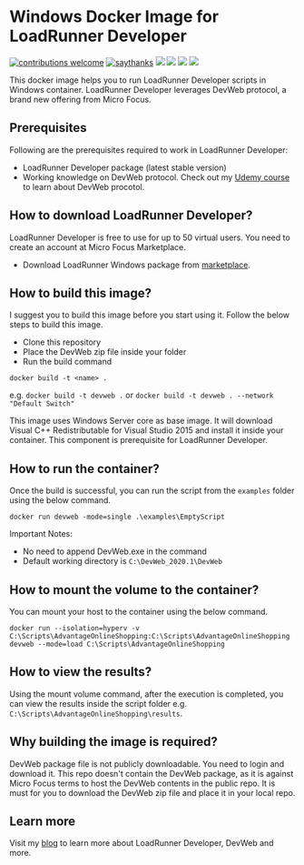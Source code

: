 # Windows Docker Image for LoadRunner Developer

[![contributions welcome](https://img.shields.io/badge/contributions-welcome-1EAEDB)]()
[![saythanks](https://img.shields.io/badge/say-thanks-1EAEDB.svg)](https://saythanks.io/to/catch.nkn%40gmail.com)
[![](https://img.shields.io/badge/license-MIT-0a0a0a.svg?style=flat&colorA=1EAEDB)](https://qainsights.com)
[![](https://img.shields.io/badge/%E2%9D%A4-QAInsights-0a0a0a.svg?style=flat&colorA=1EAEDB)](https://qainsights.com)
[![](https://img.shields.io/badge/%E2%9D%A4-YouTube%20Channel-0a0a0a.svg?style=flat&colorA=1EAEDB)](https://www.youtube.com/user/QAInsights?sub_confirmation=1)
[![](https://img.shields.io/badge/donate-paypal-1EAEDB)](https://www.paypal.com/paypalme/NAVEENKUMARN)

This docker image helps you to run LoadRunner Developer scripts in Windows container. LoadRunner Developer leverages DevWeb protocol, a brand new offering from Micro Focus.

## Prerequisites

Following are the prerequisites required to work in LoadRunner Developer:

* LoadRunner Developer package (latest stable version)
* Working knowledge on DevWeb protocol. Check out my [Udemy course](https://www.udemy.com/course/performance-testing-using-truweb/) to learn about DevWeb procotol.

## How to download LoadRunner Developer?

LoadRunner Developer is free to use for up to 50 virtual users. You need to create an account at Micro Focus Marketplace.
* Download LoadRunner Windows package from [marketplace](https://marketplace.microfocus.com/appdelivery/content/loadrunner-developer).

## How to build this image?

I suggest you to build this image before you start using it. Follow the below steps to build this image.

* Clone this repository
* Place the DevWeb zip file inside your folder
* Run the build command

`docker build -t <name> .`

e.g. `docker build -t devweb .` or `docker build -t devweb . --network "Default Switch"`

This image uses Windows Server core as base image. It will download Visual C++ Redistributable for Visual Studio 2015 and install it inside your container. This component is prerequisite for LoadRunner Developer.

## How to run the container?

Once the build is successful, you can run the script from the `examples` folder using the below command.

`docker run devweb -mode=single .\examples\EmptyScript`

Important Notes:
* No need to append DevWeb.exe in the command
* Default working directory is `C:\DevWeb_2020.1\DevWeb`

## How to mount the volume to the container?

You can mount your host to the container using the below command.

`docker run --isolation=hyperv -v C:\Scripts\AdvantageOnlineShopping:C:\Scripts\AdvantageOnlineShopping devweb --mode=load C:\Scripts\AdvantageOnlineShopping`

## How to view the results?

Using the mount volume command, after the execution is completed, you can view the results inside the script folder e.g. `C:\Scripts\AdvantageOnlineShopping\results`.

## Why building the image is required?

DevWeb package file is not publicly downloadable. You need to login and download it. This repo doesn't contain the DevWeb package, as it is against Micro Focus terms to host the DevWeb contents in the public repo. It is must for you to download the DevWeb zip file and place it in your local repo.

## Learn more
Visit my [blog](https://qainsights.com/what-is-loadrunner-developer/) to learn more about LoadRunner Developer, DevWeb and more.
